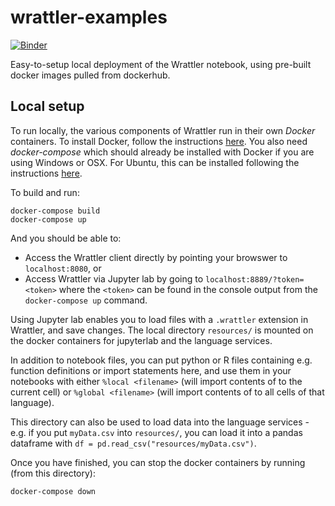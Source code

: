 # wrattler-examples

[![Binder](https://mybinder.org/badge_logo.svg)](https://mybinder.org/v2/gh/wrattler/wrattler-examples/master?urlpath=lab)

Easy-to-setup local deployment of the Wrattler notebook, using pre-built docker images pulled from dockerhub.

## Local setup

To run locally, the various components of Wrattler run in their own *Docker* containers.  To install Docker, follow the instructions [here](https://www.docker.com/products/docker-desktop).  You also need *docker-compose* which should already be installed with Docker if you are using Windows or OSX.  For Ubuntu, this can be installed following the instructions [here](https://linuxize.com/post/how-to-install-and-use-docker-compose-on-ubuntu-18-04/).

To build and run:
```
docker-compose build
docker-compose up
```
And you should be able to:
* Access the Wrattler client directly by pointing your browswer to ```localhost:8080```, or
* Access Wrattler via Jupyter lab by going to ```localhost:8889/?token=<token>``` where the ```<token>``` can be found in the console output from the ```docker-compose up``` command.

Using Jupyter lab enables you to load files with a ```.wrattler``` extension in Wrattler, and save changes.
The local directory ```resources/``` is mounted on the docker containers for jupyterlab and the language services.

In addition to notebook files, you can put python or R files containing e.g. function definitions or import statements here, and use them in your notebooks with either
```%local <filename>``` (will import contents of <filename> to the current cell) or ```%global <filename>``` (will import contents of <filename> to all cells of that language).

This directory can also be used to load data into the language services - e.g. if you put ```myData.csv``` into ```resources/```, you can load it into a pandas dataframe with ```df = pd.read_csv("resources/myData.csv")```.

Once you have finished, you can stop the docker containers by running (from this directory):
```
docker-compose down
```
